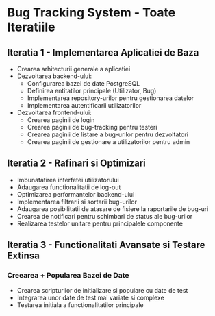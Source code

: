 # Bug Tracking System - Toate Iteratiile

## Iteratia 1 - Implementarea Aplicatiei de Baza
- Crearea arhitecturii generale a aplicatiei
- Dezvoltarea backend-ului:
  - Configurarea bazei de date PostgreSQL
  - Definirea entitatilor principale (Utilizator, Bug)
  - Implementarea repository-urilor pentru gestionarea datelor
  - Implementarea autentificarii utilizatorilor
- Dezvoltarea frontend-ului:
  - Crearea paginii de login
  - Crearea paginii de bug-tracking pentru testeri
  - Crearea paginii de listare a bug-urilor pentru dezvoltatori
  - Crearea paginii de gestionare a utilizatorilor pentru admin


## Iteratia 2 - Rafinari si Optimizari
- Imbunatatirea interfetei utilizatorului
- Adaugarea functionalitatii de log-out
- Optimizarea performantelor backend-ului
- Implementarea filtrarii si sortarii bug-urilor
- Adaugarea posibilitatii de atasare de fisiere la raportarile de bug-uri
- Crearea de notificari pentru schimbari de status ale bug-urilor
- Realizarea testelor unitare pentru principalele componente

## Iteratia 3 - Functionalitati Avansate si Testare Extinsa
### Creearea + Popularea Bazei de Date
- Crearea scripturilor de initializare si populare cu date de test
- Integrarea unor date de test mai variate si complexe
- Testarea initiala a functionalitatilor principale

